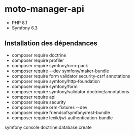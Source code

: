 # moto-manager-api

- PHP 8.1
- Symfony 6.3

## Installation des dépendances
- composer require doctrine
- composer require profiler
- composer require symfony/orm-pack
- composer require --dev symfony/maker-bundle
- composer require form validator security-csrf annotations
- composer require symfony/http-foundation
- composer require symfony/form
- composer require symfony/validator doctrine/annotations
- composer require api
- composer require security
- composer require orm-fixtures --dev
- composer require friendsofsymfony/rest-bundle
- composer require lexik/jwt-authentication-bundle

symfony console doctrine:database:create